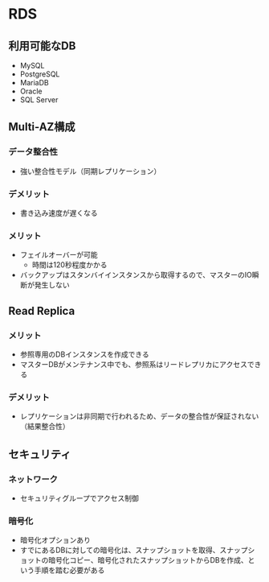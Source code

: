 
# RDS
## 利用可能なDB
- MySQL
- PostgreSQL
- MariaDB
- Oracle
- SQL Server

## Multi-AZ構成
### データ整合性
- 強い整合性モデル（同期レプリケーション）
### デメリット
- 書き込み速度が遅くなる
### メリット
- フェイルオーバーが可能
    - 時間は120秒程度かかる
- バックアップはスタンバイインスタンスから取得するので、マスターのIO瞬断が発生しない

## Read Replica
### メリット
- 参照専用のDBインスタンスを作成できる
- マスターDBがメンテナンス中でも、参照系はリードレプリカにアクセスできる
### デメリット
- レプリケーションは非同期で行われるため、データの整合性が保証されない（結果整合性）

## セキュリティ
### ネットワーク
- セキュリティグループでアクセス制御
### 暗号化
- 暗号化オプションあり
- すでにあるDBに対しての暗号化は、スナップショットを取得、スナップショットの暗号化コピー、暗号化されたスナップショットからDBを作成、という手順を踏む必要がある

